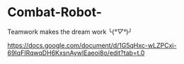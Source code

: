 # Combat-Robot-
Teamwork makes the dream work ╰(*°▽°*)╯

https://docs.google.com/document/d/1G5qHxc-wLZPCxi-69IqFIRqwqDH6KxsnAywIEaeoi8o/edit?tab=t.0

